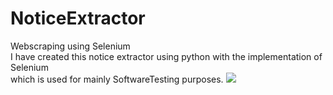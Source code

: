 # NoticeExtractor
Webscraping using Selenium<br>
I have created this notice extractor using python with the implementation of Selenium <br>
which is used for mainly SoftwareTesting purposes.
<img src="https://www.google.com/url?sa=i&url=https%3A%2F%2Fwww.learntek.org%2Fblog%2Funderstanding-selenium-webdriver-automation-tool%2F&psig=AOvVaw1ndyl78lePeeUZAPB1E_sR&ust=1749908355018000&source=images&cd=vfe&opi=89978449&ved=0CBQQjRxqFwoTCKDdhuLC7o0DFQAAAAAdAAAAABAE">
